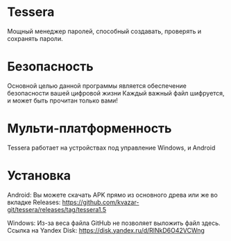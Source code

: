 # Tessera
Мощный менеджер паролей, способный создавать, проверять и сохранять пароли.
# Безопасность
Основной целью данной программы является обеспечение безопасности вашей цифровой жизни
Каждый важный файл шифруется, и может быть прочитан только вами!
# Мульти-платформенность
Tessera работает на устройствах под управление Windows, и Android
# Установка
Android: Вы можете скачать APK прямо из основного древа или же во вкладке Releases: https://github.com/kvazar-git/tessera/releases/tag/tessera1.5 

Windows: Из-за веса файла GitHub не позволяет выложить файл здесь. Ссылка на Yandex Disk: https://disk.yandex.ru/d/RlNkD6O42VCWng
